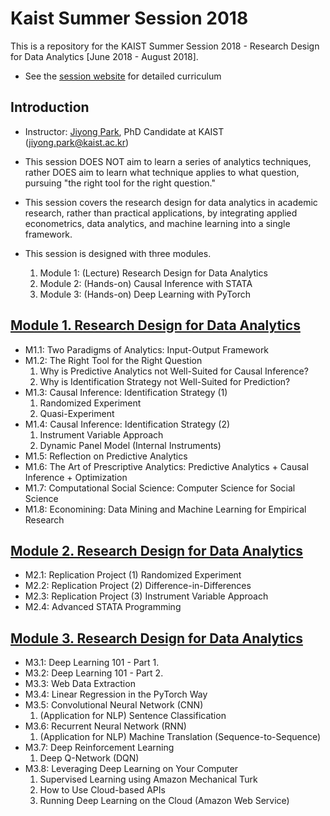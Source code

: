 # Kaist Summer Session 2018

This is a repository for the KAIST Summer Session 2018 - Research Design for Data Analytics [June 2018 - August 2018].
* See the [session website](https://sites.google.com/view/kaist-mis-session2018) for detailed curriculum

## Introduction
* Instructor: [Jiyong Park](https://jiyong-park.github.io/), PhD Candidate at KAIST (jiyong.park@kaist.ac.kr)

* This session DOES NOT aim to learn a series of analytics techniques, rather DOES aim to learn what technique applies to what question, pursuing "the right tool for the right question."
* This session covers the research design for data analytics in academic research, rather than practical applications, by integrating applied econometrics, data analytics, and machine learning into a single framework.

* This session is designed with three modules.
	1. Module 1: (Lecture) Research Design for Data Analytics
	2. Module 2: (Hands-on) Causal Inference with STATA
	3. Module 3: (Hands-on) Deep Learning with PyTorch


## [Module 1. Research Design for Data Analytics](https://github.com/jiyong-park/kaist-summer-session2018/tree/master/Module%201)
* M1.1: Two Paradigms of Analytics: Input-Output Framework
* M1.2: The Right Tool for the Right Question
	1. Why is Predictive Analytics not Well-Suited for Causal Inference?
	2. Why is Identification Strategy not Well-Suited for Prediction?
* M1.3: Causal Inference: Identification Strategy (1)
	1. Randomized Experiment
	2. Quasi-Experiment
* M1.4: Causal Inference: Identification Strategy (2)
	1. Instrument Variable Approach
	2. Dynamic Panel Model (Internal Instruments)
* M1.5: Reflection on Predictive Analytics
* M1.6: The Art of Prescriptive Analytics: Predictive Analytics + Causal Inference + Optimization
* M1.7: Computational Social Science: Computer Science for Social Science
* M1.8: Economining: Data Mining and Machine Learning for Empirical Research

## [Module 2. Research Design for Data Analytics](https://github.com/jiyong-park/kaist-summer-session2018/tree/master/Module%202)
* M2.1: Replication Project (1) Randomized Experiment
* M2.2: Replication Project (2) Difference-in-Differences
* M2.3: Replication Project (3) Instrument Variable Approach 
* M2.4: Advanced STATA Programming

## [Module 3. Research Design for Data Analytics](https://github.com/jiyong-park/kaist-summer-session2018/tree/master/Module%203)
* M3.1: Deep Learning 101 - Part 1.
* M3.2: Deep Learning 101 - Part 2.
* M3.3: Web Data Extraction
* M3.4: Linear Regression in the PyTorch Way
* M3.5: Convolutional Neural Network (CNN)
	1. (Application for NLP) Sentence Classification
* M3.6: Recurrent Neural Network (RNN)
	1. (Application for NLP) Machine Translation (Sequence-to-Sequence)
* M3.7: Deep Reinforcement Learning 
	1. Deep Q-Network (DQN)
* M3.8: Leveraging Deep Learning on Your Computer
	1. Supervised Learning using Amazon Mechanical Turk
	2. How to Use Cloud-based APIs
	3. Running Deep Learning on the Cloud (Amazon Web Service)